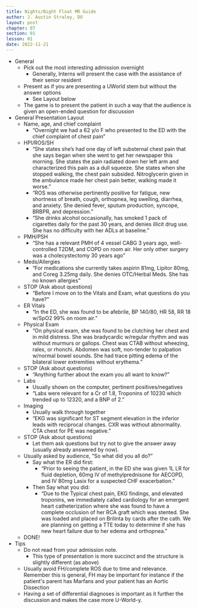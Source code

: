 ```yaml
---
title: Nights/Night Float MR Guide
author: J. Austin Straley, DO
layout: post
chapter: 07
section: 01
lesson: 01
date: 2022-11-21
---
```


- General
	- Pick out the most interesting admission overnight
		- Generally, Interns will present the case with the assistance of their senior resident
	- Present as if you are presenting a UWorld stem but without the answer options
		- See Layout below
	- The game is to present the patient in such a way that the audience is given an open-ended question for discussion
- General Presentation Layout
	- Name, age, and chief complaint
		- “Overnight we had a 62 y/o F who presented to the ED with the chief complaint of chest pain”
	- HPI/ROS/SH
		- “She states she’s had one day of left substernal chest pain that she says began when she went to get her newspaper this morning. She states the pain radiated down her left arm and characterized this pain as a dull squeeze. She states when she stopped walking, the chest pain subsided. Nitroglycerin given in the ambulance made her chest pain better, walking made it worse.”
		- “ROS was otherwise pertinently positive for fatigue, new shortness of breath, cough, orthopnea, leg swelling, diarrhea, and anxiety. She denied fever, sputum production, syncope, BRBPR, and depression.”
		- “She drinks alcohol occasionally, has smoked 1 pack of cigarettes daily for the past 30 years, and denies illicit drug use. She has no difficulty with her ADLs at baseline.”
	- PMH/PSH
		- “She has a relevant PMH of 4 vessel CABG 3 years ago, well-controlled T2DM, and COPD on room air. Her only other surgery was a cholecystectomy 30 years ago”
	- Meds/Allergies
		- “For medications she currently takes aspirin 81mg, Lipitor 80mg, and Coreg 3.25mg daily. She denies OTC/Herbal Meds. She has no known allergies”
	- STOP (Ask about questions)
		- “Before I move on to the Vitals and Exam, what questions do you have?”
	- ER Vitals
		- “In the ED, she was found to be afebrile, BP 140/80, HR 58, RR 18 w/SpO2 99% on room air.”
	- Physical Exam
		- “On physical exam, she was found to be clutching her chest and in mild distress. She was bradycardic w/regular rhythm and was without murmurs or gallops. Chest was CTAB without wheezing, rales, or rhonchi. Abdomen was soft, non-tender to palpation w/normal bowel sounds. She had trace pitting edema of the bilateral lower extremities without erythema.”
	- STOP (Ask about questions)
		- “Anything further about the exam you all want to know?”
	- Labs
		- Usually shown on the computer, pertinent positives/negatives
		- “Labs were relevant for a Cr of 1.8, Troponins of 10230 which trended up to 12320, and a BNP of 2.”
	- Imaging
		- Usually walk through together
		- “EKG was significant for ST segment elevation in the inferior leads with reciprocal changes. CXR was without abnormality. CTA chest for PE was negative.”
	- STOP (Ask about questions)
		- Let them ask questions but try not to give the answer away (usually already answered by now).
	- Usually asked by audience, “So what did you all do?”
		- Say what the ER did first:
			- “Prior to seeing the patient, in the ED she was given 1L LR for fluid depletion, 60mg IV of methylprednisone for AECOPD, and IV 80mg Lasix for a suspected CHF exacerbation.”
		- Then Say what you did:
			- “Due to the Typical chest pain, EKG findings, and elevated troponins, we immediately called cardiology for an emergent heart catheterization where she was found to have a complete occlusion of her RCA graft which was stented. She was loaded and placed on Brilinta by cards after the cath. We are planning on getting a TTE today to determine if she has new heart failure due to her edema and orthopnea.”
	- DONE!
- Tips
	- Do not read from your admission note. 
		- This type of presentation is more succinct and the structure is slightly different (as above)
	- Usually avoid FH/complete ROS due to time and relevance. Remember this is general, FH may be important for instance if the patient's parent has Marfans and your patient has an Aortic Dissection
	- Having a set of differential diagnoses is important as it further the discussion and makes the case more U-World-y.
